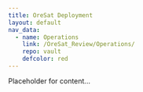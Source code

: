```yaml
---
title: OreSat Deployment
layout: default
nav_data:
  - name: Operations
    link: /OreSat_Review/Operations/
    repo: vault
    defcolor: red
---
```



Placeholder for content...
